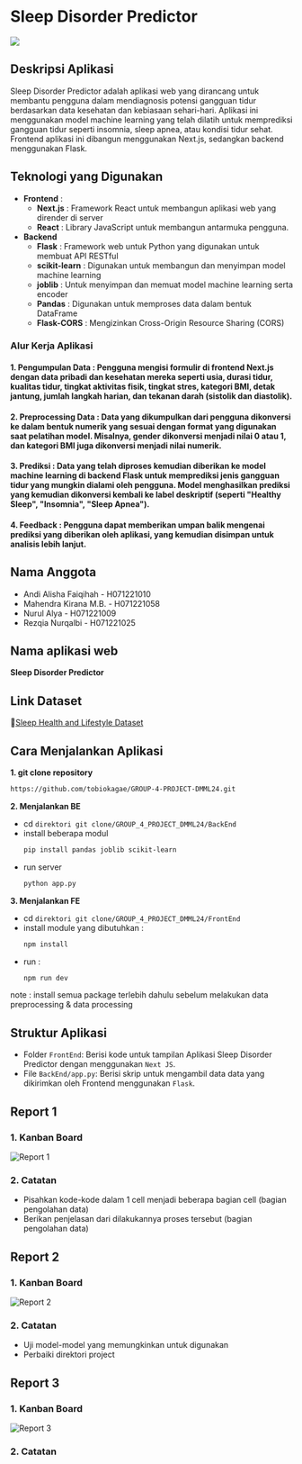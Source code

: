 # **Sleep Disorder Predictor**
![](https://github.com/tobiokagae/GROUP-4-PROJECT-DMML24/assets/113653966/08a72c31-60b1-4efe-b9eb-3987385a2db7)

## Deskripsi Aplikasi 
Sleep Disorder Predictor adalah aplikasi web yang dirancang untuk membantu pengguna dalam mendiagnosis potensi gangguan tidur berdasarkan data kesehatan dan kebiasaan sehari-hari. Aplikasi ini menggunakan model machine learning yang telah dilatih untuk memprediksi gangguan tidur seperti insomnia, sleep apnea, atau kondisi tidur sehat. Frontend aplikasi ini dibangun menggunakan Next.js, sedangkan backend menggunakan Flask.

## Teknologi yang Digunakan
- **Frontend** :
  - **Next.js** : Framework React untuk membangun aplikasi web yang dirender di server
  - **React** : Library JavaScript untuk membangun antarmuka pengguna.
- **Backend**
   - **Flask** : Framework web untuk Python yang digunakan untuk membuat API RESTful
   - **scikit-learn** : Digunakan untuk membangun dan menyimpan model machine learning
   - **joblib** : Untuk menyimpan dan memuat model machine learning  serta encoder
   - **Pandas** : Digunakan untuk memproses data dalam bentuk DataFrame
   - **Flask-CORS** : Mengizinkan Cross-Origin Resource Sharing (CORS)

### Alur Kerja Aplikasi
#### 1. Pengumpulan Data : Pengguna mengisi formulir di frontend Next.js dengan data pribadi dan kesehatan mereka seperti usia, durasi tidur, kualitas tidur, tingkat aktivitas fisik, tingkat stres, kategori BMI, detak jantung, jumlah langkah harian, dan tekanan darah (sistolik dan diastolik).
#### 2. Preprocessing Data : Data yang dikumpulkan dari pengguna dikonversi ke dalam bentuk numerik yang sesuai dengan format yang digunakan saat pelatihan model. Misalnya, gender dikonversi menjadi nilai 0 atau 1, dan kategori BMI juga dikonversi menjadi nilai numerik.
#### 3. Prediksi : Data yang telah diproses kemudian diberikan ke model machine learning di backend Flask untuk memprediksi jenis gangguan tidur yang mungkin dialami oleh pengguna. Model menghasilkan prediksi yang kemudian dikonversi kembali ke label deskriptif (seperti "Healthy Sleep", "Insomnia", "Sleep Apnea").
#### 4. Feedback : Pengguna dapat memberikan umpan balik mengenai prediksi yang diberikan oleh aplikasi, yang kemudian disimpan untuk analisis lebih lanjut.


## **Nama Anggota**
- Andi Alisha Faiqihah - H071221010
- Mahendra Kirana M.B. - H071221058
- Nurul Alya - H071221009
- Rezqia Nurqalbi - H071221025

## **Nama aplikasi web**
**Sleep Disorder Predictor**

## **Link Dataset**
🔗[Sleep Health and Lifestyle Dataset](https://www.kaggle.com/datasets/uom190346a/sleep-health-and-lifestyle-dataset)

## Cara Menjalankan Aplikasi
**1. git clone repository**
```bash
https://github.com/tobiokagae/GROUP-4-PROJECT-DMML24.git
```
**2. Menjalankan BE**
   - cd `direktori git clone/GROUP_4_PROJECT_DMML24/BackEnd`
   - install beberapa modul
      ```bash
      pip install pandas joblib scikit-learn
      ```
   - run server
      ```bash
      python app.py
      ```
   
**3. Menjalankan FE**
   - cd `direktori git clone/GROUP_4_PROJECT_DMML24/FrontEnd`
   - install module yang dibutuhkan :
      ```bash
      npm install
      ```
   - run :
      ```bash
      npm run dev
      ```
     
note : install semua package terlebih dahulu sebelum melakukan data preprocessing & data processing

## Struktur Aplikasi
- Folder `FrontEnd`:
  Berisi kode untuk tampilan Aplikasi Sleep Disorder Predictor dengan menggunakan `Next JS`.
- File `BackEnd/app.py`:
  Berisi skrip untuk mengambil data data yang dikirimkan oleh Frontend menggunakan `Flask`.

## **Report 1**
### **1. Kanban Board**
 ![Report 1](https://github.com/tobiokagae/GROUP-4-PROJECT-DMML24/assets/128783688/3e1aafbf-5a57-402b-82c4-4ca94fa4887e)
 
### **2. Catatan**
 - Pisahkan kode-kode dalam 1 cell menjadi beberapa bagian cell (bagian pengolahan data)
 - Berikan penjelasan dari dilakukannya proses tersebut (bagian pengolahan data)

## **Report 2**
### **1. Kanban Board**
 ![Report 2](https://github.com/tobiokagae/GROUP-4-PROJECT-DMML24/assets/128783688/382a06bd-d2ba-4abe-b222-404b62c512c4)

### **2. Catatan**
 - Uji model-model yang memungkinkan untuk digunakan
 - Perbaiki direktori project

## **Report 3**
### **1. Kanban Board**
 ![Report 3](https://github.com/tobiokagae/GROUP-4-PROJECT-DMML24/assets/113653966/3117cd8c-7d01-47bc-a956-a3c8ab7ca97d)

### **2. Catatan**
